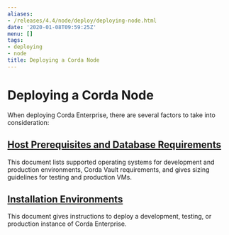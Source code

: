 ```yaml
---
aliases:
- /releases/4.4/node/deploy/deploying-node.html
date: '2020-01-08T09:59:25Z'
menu: []
tags:
- deploying
- node
title: Deploying a Corda Node
---
```



# Deploying a Corda Node

When deploying Corda Enterprise, there are several factors to take into consideration:


## [Host Prerequisites and Database Requirements](./host-prereq.html)

This document lists supported operating systems for development and production environments, Corda Vault requirements, and gives sizing guidelines for testing and production VMs.


## [Installation Environments](./ops-environment.html)

This document gives instructions to deploy a development, testing, or production instance of Corda Enterprise.




